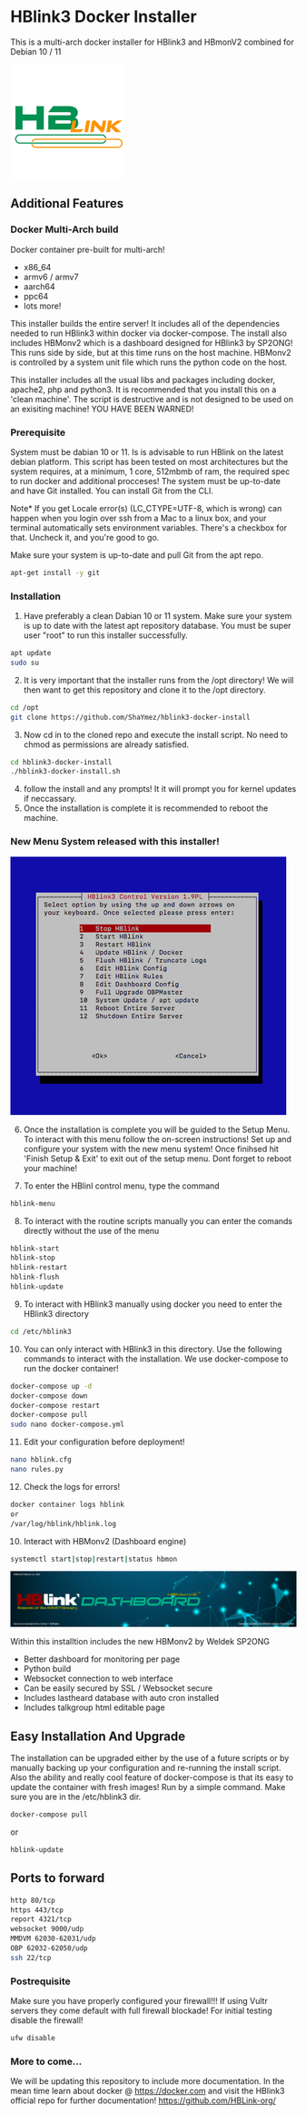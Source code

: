 # HBlink3 Docker Installer
This is a multi-arch docker installer for HBlink3 and HBmonV2 combined for Debian 10 / 11

![HBlink](img/HBLINK_logoV1.png "HBlink")

## Additional Features
### Docker Multi-Arch build
Docker container pre-built for multi-arch!

* x86_64
* armv6 / armv7
* aarch64
* ppc64
* lots more!

This installer builds the entire server! It includes all of the dependencies needed to run HBlink3 within docker via docker-compose. The install also includes
HBMonv2 which is a dashboard designed for HBlink3 by SP2ONG! This runs side by side, but at this time runs on the host machine. HBMonv2 is controlled by a system unit file which runs the python code on the host.

This installer includes all the usual libs and packages including docker, apache2, php and python3. It is recommended that you 
install this on a 'clean machine'. The script is destructive and is not designed to be used on an exisiting machine! YOU HAVE 
BEEN WARNED!

### Prerequisite
System must be dabian 10 or 11. Is is advisable to run HBlink on the latest debian platform. This script has been tested on most architectures but the system requires, at a minimum, 1 core, 512mbmb of ram, the required spec to run docker and additional procceses! The system must be up-to-date and have Git installed. You can install Git from the CLI.

Note* If you get Locale error(s) (LC_CTYPE=UTF-8, which is wrong) can happen when you login over ssh from a Mac to a linux box, and your terminal automatically sets environment variables. There's a checkbox for that. Uncheck it, and you're good to go.

Make sure your system is up-to-date and pull Git from the apt repo.
```sh
apt-get install -y git
```
### Installation
1. Have preferably a clean Dabian 10 or 11 system. Make sure your system is up to date with the latest apt repository database. You must be super user "root" to run this installer successfully.
```sh
apt update
sudo su
```
2. It is very important that the installer runs from the /opt directory! We will then want to get this repository and clone it to the /opt directory.
```sh
cd /opt
git clone https://github.com/ShaYmez/hblink3-docker-install
```
3. Now cd in to the cloned repo and execute the install script. No need to chmod as permissions are already satisfied.
```sh
cd hblink3-docker-install
./hblink3-docker-install.sh
```
4. follow the install and any prompts! It it will prompt you for kernel updates if neccassary.
5. Once the installation is complete it is recommended to reboot the machine.

### New Menu System released with this installer!

![New HBlink Menu System](img/HBLINK_menu.png "HBlink-menu")

6. Once the installation is complete you will be guided to the Setup Menu. To interact with this menu follow the on-screen
instructions! Set up and configure your system with the new menu system! Once finihsed hit 'Finish Setup & Exit' to exit out of the
setup menu. Dont forget to reboot your machine!

7. To enter the HBlinl control menu, type the command
```sh
hblink-menu
```
8. To interact with the routine scripts manually you can enter the comands directly without the use of the menu
```sh
hblink-start
hblink-stop
hblink-restart
hblink-flush
hblink-update
```

9. To interact with HBlink3 manually using docker you need to enter the HBlink3 directory
```sh
cd /etc/hblink3
```
10. You can only interact with HBlink3 in this directory. Use the following commands to interact with the installation. We use 
docker-compose to run the docker container!
```sh
docker-compose up -d
docker-compose down
docker-compose restart
docker-compose pull
sudo nano docker-compose.yml
```
11. Edit your configuration before deployment!
```sh
nano hblink.cfg
nano rules.py
```
12. Check the logs for errors!
```sh
docker container logs hblink
or
/var/log/hblink/hblink.log
```
10. Interact with HBMonv2 (Dashboard engine)
```sh
systemctl start|stop|restart|status hbmon
```

![New HBMonv2 Banner](img/HBLINK_logoV2.png "HBMonv2")

Within this installtion includes the new HBMonv2 by Weldek SP2ONG
* Better dashboard for monitoring per page
* Python build	
* Websocket connection to web interface	
* Can be easily secured by SSL / Websocket secure	
* Includes lastheard database with auto cron installed	
* Includes talkgroup html editable page	

## Easy Installation And Upgrade
The installation can be upgraded either by the use of a future scripts or by manually backing up your configuration and re-running the install script. Also the ability and really cool feature of docker-compose is that its easy to update the container with fresh images! Run by a simple command. Make sure you are in the /etc/hblink3 dir.
```sh
docker-compose pull
```
or 
```sh
hblink-update
```

## Ports to forward
```sh
http 80/tcp
https 443/tcp
report 4321/tcp
websocket 9000/udp
MMDVM 62030-62031/udp
OBP 62032-62050/udp
ssh 22/tcp
```
### Postrequisite
Make sure you have properly configured your firewall!!! If using Vultr servers they come default with full firewall blockade! For initial testing
disable the firewall! 
```sh
ufw disable
``` 
### More to come...
We will be updating this repository to include more documentation. In the mean time learn about docker @ https://docker.com and visit the HBlink3 official repo for further documentation! https://github.com/HBLink-org/
